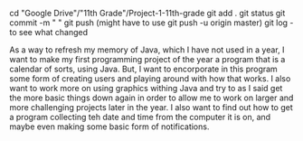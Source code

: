 cd "Google Drive"/"11th Grade"/Project-1-11th-grade
git add .
git status
git commit -m "    "
git push (might have to use git push -u origin master)
git log - to see what changed

As a way to refresh my memory of Java, which I have not used in a year, I want to make my first programming project of the year a program that is a calendar of sorts, using Java. But, I want to encorporate in this program some form of creating users and playing around with how that works. I also want to work more on using graphics withing Java and try to as I said get the more basic things down again in order to allow me to work on larger and more challenging projects later in the year. I also want to find out how to get a program collecting teh date and time from the computer it is on, and maybe even making some basic form of notifications.
